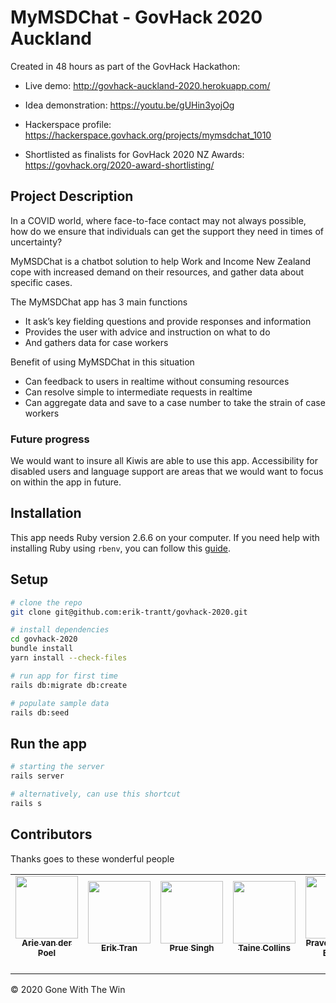 # MyMSDChat - GovHack 2020 Auckland

Created in 48 hours as part of the GovHack Hackathon:

- Live demo: http://govhack-auckland-2020.herokuapp.com/

- Idea demonstration: https://youtu.be/gUHin3yojOg

- Hackerspace profile: https://hackerspace.govhack.org/projects/mymsdchat_1010

- Shortlisted as finalists for GovHack 2020 NZ Awards: https://govhack.org/2020-award-shortlisting/

## Project Description
In a COVID world, where face-to-face contact may not always possible, how do we ensure that individuals can get the support they need in times of uncertainty?

MyMSDChat is a chatbot solution to help Work and Income New Zealand cope with increased demand on their resources, and gather data about specific cases.

The MyMSDChat app has 3 main functions
- It ask’s key fielding questions and provide responses and information
- Provides the user with advice and instruction on what to do
- And gathers data for case workers

Benefit of using MyMSDChat in this situation
- Can feedback to users in realtime without consuming resources
- Can resolve simple to intermediate requests in realtime
- Can aggregate data and save to a case number to take the strain of case workers

### Future progress
We would want to insure all Kiwis are able to use this app. Accessibility for disabled users and language support are areas that we would want to focus on within the app in future.

## Installation
This app needs Ruby version 2.6.6 on your computer. If you need help with installing Ruby using `rbenv`, you can follow this [guide](https://www.digitalocean.com/community/tutorials/how-to-install-ruby-on-rails-with-rbenv-on-ubuntu-18-04#step-1-%E2%80%93-install-rbenv-and-dependencies).


## Setup

```bash
# clone the repo
git clone git@github.com:erik-trantt/govhack-2020.git

# install dependencies
cd govhack-2020
bundle install
yarn install --check-files

# run app for first time
rails db:migrate db:create

# populate sample data
rails db:seed
```

## Run the app
```bash
# starting the server
rails server

# alternatively, can use this shortcut
rails s
```

## Contributors

Thanks goes to these wonderful people
<!-- prettier-ignore-start -->
<!-- markdownlint-disable -->
<table>
  <tr>
    <td align="center"><a href="https://github.com/arievdp/"><img src="https://avatars1.githubusercontent.com/u/63568512?s=400&u=52808425006d200bd675d00f95771c9a912e5a5f&v=4" width="100px;" alt=""/><br /><sub><b>Arie van der Poel</b></sub></a><br /><a href="" title="(Code"><sub><b></b></sub></a><br /></td>
    <td align="center"><a href="https://github.com/erik-trantt"><img src="https://avatars0.githubusercontent.com/u/44339322?s=460&u=67b405f2210f1f981efc3e6f55b6b416bed22539&v=4" width="100px;" alt=""/><br /><sub><b>Erik Tran</b></sub></a><br /><a href="" title="Code"><sub><b></b></sub></a><br /></td>
    <td align="center"><a href="https://github.com/pruesinghnagra/"><img src="https://avatars0.githubusercontent.com/u/6743181?s=460&u=3b072ac624dde253029d0189b39ef33211fe2dbc&v=4" width="100px;" alt=""/><br /><sub><b>Prue Singh</b></sub></a><br /><a href="" title=""><sub><b></b></sub></a><br /></td>
     <td align="center"><a href="https://github.com/TaineC"><img src="https://media-exp1.licdn.com/dms/image/C5603AQFCmxHkU_bzzA/profile-displayphoto-shrink_400_400/0?e=1602720000&v=beta&t=-auWX6G0B-nD3g_A9ij7J6LLPG7TghUEAhEppPd9Ago" width="100px;" alt=""/><br /><sub><b>Taine Collins</b></sub></a><br /><a href="" title=""><sub><b></b></sub></a><br /></td>
     <td align="center"><a href="https://github.com/praveenmuthu-46"><img src="https://avatars2.githubusercontent.com/u/46794693?s=460&u=66806db2d1d6f4f97f2d4b34c407cc03d573e7c4&v=4" width="100px;" alt=""/><br /><sub><b>Praveen Muthu Elango</b></sub></a><br /><a href="" title=""><sub><b></b></sub></a><br /></td>
  </tr>
</table>



&#169; 2020 Gone With The Win
